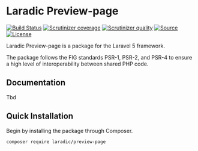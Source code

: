 Laradic Preview-page
====================

[![Build Status](https://img.shields.io/travis/laradic/preview-page.svg?&style=flat-square)](https://travis-ci.org/laradic/preview-page)
[![Scrutinizer coverage](https://img.shields.io/scrutinizer/coverage/g/laradic/preview-page.svg?&style=flat-square)](https://scrutinizer-ci.com/g/laradic/preview-page)
[![Scrutinizer quality](https://img.shields.io/scrutinizer/g/laradic/preview-page.svg?&style=flat-square)](https://scrutinizer-ci.com/g/laradic/preview-page)
[![Source](http://img.shields.io/badge/source-laradic/preview-page-blue.svg?style=flat-square)](https://github.com/laradic/preview-page)
[![License](http://img.shields.io/badge/license-MIT-brightgreen.svg?style=flat-square)](http://mit-license.org)

Laradic Preview-page is a package for the Laravel 5 framework.

The package follows the FIG standards PSR-1, PSR-2, and PSR-4 to ensure a high level of interoperability between shared PHP code.

Documentation
-------------
Tbd

Quick Installation
------------------
Begin by installing the package through Composer.

```bash
composer require laradic/preview-page
```


